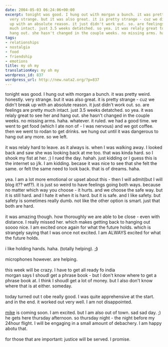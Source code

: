 ```yaml
---
date: 2004-05-03 06:24:06+00:00
excerpt: tonight was good. I hung out with morgan a bunch. it was pretty weird. honestly.
  very strange. but it was also great. it is pretty strange - cuz we didn't break
  up with an absolute reason. it just didn't work out. so. are feelings are pretty
  much intact. just 3.5 weeks detatched. so yea. it was relaly great to see her and
  hang out. she hasn't changed in the couple weeks. no missing arms. haha....
tags:
- relationships
- nostalgia
- food
- friendship
- emotions
title: my oh my
translationKey: my oh my
wordpress_id: 837
wordpress_url: http://new.nata2.org/?p=837
---
```


tonight was good. I hung out with morgan a bunch. it was pretty weird. honestly. very strange. but it was also great. it is pretty strange - cuz we didn't break up with an absolute reason. it just didn't work out. so. are feelings are pretty much intact. just 3.5 weeks detatched. so yea. it was relaly great to see her and hang out. she hasn't changed in the couple weeks. no missing arms. haha. whatever. it ruled. we had a good time. we went to get food (which I ate non of - I was nervous) and we got coffee. then we went to rodan to get drinks. we hung out until it was dangerous to hang out any more. so we left. <br/><br/>it was relaly hard to leave. as it always is. when I was walking away. I looked back and saw she was looking back at me too. that was kinda hard. so I shook my fist at her. ;) I rued the day. hahah. just kidding or I guess this is the internet so j/k. I am kidding. becase it was nice to see that she felt the same. or felt the same need to look back. that is of dreams. haha. <br/><br/>yea. I am a lot more emotional or upset about this - then I will admit(but I will blog it?? wtf?). it is just so weird to have feelings going both ways. because no matter which way you choose - it hurts. and we choose the safe way. but it is still hard. and I hate it when it is hard. but it is safe. and I like safety. but safety is sometimes really dumb. not like the other option is smart. just that both are hard. 
<br/><br/>it was amazing though. how thoroughly we are able to be close - even with distance. I really missed her. which makes getting back to hanging out soooo nice. I am excited once again for what the future holds. which is strangely saying that I was once not excited. I am ALWAYS excited for what the future holds. <br/><br/>i like holding hands. haha. (totally helping). <b>;)</b><br/><br/>microphones however. are helping. <br/><br/> this week will be crazy. I have to get all ready fo india<br/>morgan says I shoudl get a phrase book - but I don't know where to get a phrase book at. I think I shoudl get a lot of money. but I also don't know where that is at either. someday. <br/><br/>today turned out t obe really good. I was quite apprehensive at the start. and in the end. it worked out very well. I am not disappointed. <br/><br/><a href="http://www.proxientunit.com">mike</a> is coming soon. I am excited. but I am also out of town. sad sad day. ;) he gets here thursday afternoon. so thursday night - the night before my 24hour flight. I will be engaging in a small amount of debachery. I am happy abotu that. <br/><br/>for those that are important: justice will be served. I promise.